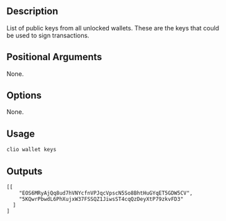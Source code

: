 ## Description

List of public keys from all unlocked wallets. These are the keys that could be used to sign transactions.

## Positional Arguments

None.

## Options

None.

## Usage

```sh
clio wallet keys
```

## Outputs

```console
[[
    "EOS6MRyAjQq8ud7hVNYcfnVPJqcVpscN5So8BhtHuGYqET5GDW5CV",
    "5KQwrPbwdL6PhXujxW37FSSQZ1JiwsST4cqQzDeyXtP79zkvFD3"
  ]
]
```
